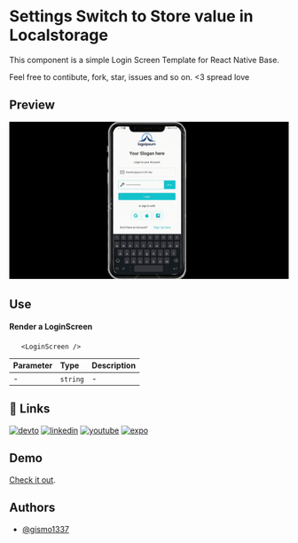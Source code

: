 
 # Settings Switch to Store value in Localstorage

This component is a simple Login Screen Template for React Native Base. 

Feel free to contibute, fork, star, issues and so on. <3 spread love

## Preview
![Login Preview](https://github.com/Gismo1337/login-and-signup-screen-react-native-base-component/blob/main/assets/loginpreview.gif?raw=true)<br />

## Use

#### Render a LoginScreen

```
   <LoginScreen />
```

| Parameter | Type     | Description                |
| :-------- | :------- | :------------------------- |
| - | `string` | - |


## 🔗 Links
[![devto](https://img.shields.io/badge/dev.to-000?style=for-the-badge&logo=dev.to&logoColor=white)](https://dev.to/gismo1337)
[![linkedin](https://img.shields.io/badge/linkedin-0A66C2?style=for-the-badge&logo=linkedin&logoColor=white)](https://www.linkedin.com/in/sebastianrichter1337/)
[![youtube](https://img.shields.io/badge/youtube-f70025?style=for-the-badge&logo=youtube&logoColor=white)](https://www.youtube.com/gismo1337dev)
[![expo](https://img.shields.io/badge/expo-000000?style=for-the-badge&logo=expo&logoColor=white)](https://expo.dev/@g1sm0?tab=snacks)

## Demo

[Check it out](https://snack.expo.dev/@g1sm0/sign-up-screen-component-react-native-base).

## Authors

- [@gismo1337](https://www.github.com/gismo1337)

